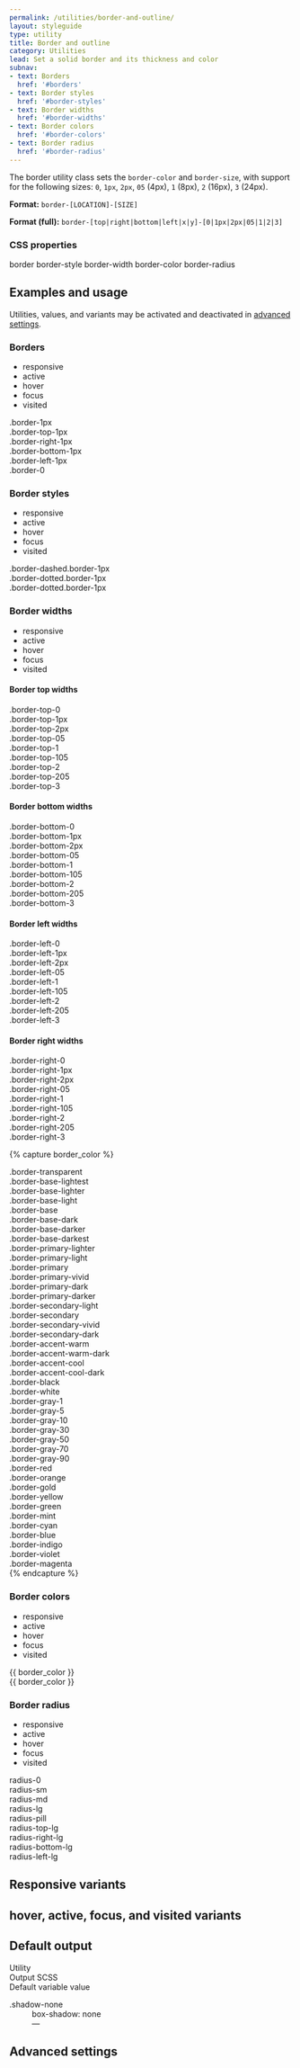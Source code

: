 ```yaml
---
permalink: /utilities/border-and-outline/
layout: styleguide
type: utility
title: Border and outline
category: Utilities
lead: Set a solid border and its thickness and color
subnav:
- text: Borders
  href: '#borders'
- text: Border styles
  href: '#border-styles'
- text: Border widths
  href: '#border-widths'
- text: Border colors
  href: '#border-colors'
- text: Border radius
  href: '#border-radius'
---
```


The border utility class sets the `border-color` and `border-size`, with support for the following sizes: `0`, `1px`, `2px`, `05` (4px), `1` (8px), `2` (16px), `3` (24px).

**Format:** `border-[LOCATION]-[SIZE]`

**Format (full):** `border-[top|right|bottom|left|x|y]-[0|1px|2px|05|1|2|3]`

<div class="font-sans-4 weight-300">
  <h3 class="grid-col font-sans-micro text-normal text-medium text-uppercase text-ls-1 margin-y-0 margin-left-2px">CSS properties</h3>
  <div class="margin-top-1">
    <span class="token display-inline-block text-no-uppercase text-ls-auto padding-05 margin-top-05">border</span>
    <span class="token display-inline-block text-no-uppercase text-ls-auto padding-05 margin-top-05">border-style</span>
    <span class="token display-inline-block text-no-uppercase text-ls-auto padding-05 margin-top-05">border-width</span>
    <span class="token display-inline-block text-no-uppercase text-ls-auto padding-05 margin-top-05">border-color</span>
    <span class="token display-inline-block text-no-uppercase text-ls-auto padding-05 margin-top-05">border-radius</span>
  </div>

  <section class="border-top-1px padding-top-1 margin-top-4">
    <div class="grid-row flex-align-center margin-bottom-2">
      <h2 class="grid-col-auto margin-0 text-light font-sans-8">Examples and usage</h2>
      <p class="grid-col-fill text-right font-sans-1 text-normal margin-y-0 margin-left-2px text-gray-60">Utilities, values, and variants may be activated and deactivated in <a href="#0" class="text-text text-no-wrap">advanced settings</a>.</p>
    </div>
    <section class="bg-white padding-2 radius-md margin-y-2 border-1px border-gray-10 text-color" id="borders">
      <section class="margin-x-neg-2 margin-bottom-2 padding-x-2 padding-bottom-105 border-bottom-1px border-gray-10">
        <div class="grid-row">
        <h3 class="grid-col-auto font-sans-6 margin-top-0 margin-bottom-105">Borders</h3>
          <ul class="grid-col-fill text-right add-list-reset display-inline">
            <li class="display-inline-block padding-y-05 padding-x-105 border-1px text-gray-20 radius-md margin-right-05 is-inverse text-strike">responsive</li>
            <li class="display-inline-block padding-y-05 padding-x-105 border-1px text-gray-20 radius-md margin-right-05 is-inverse text-strike">active</li>
            <li class="display-inline-block padding-y-05 padding-x-105 border-1px text-gray-20 radius-md margin-right-05 is-inverse text-strike">hover</li>
            <li class="display-inline-block padding-y-05 padding-x-105 border-1px text-gray-20 radius-md margin-right-05 is-inverse text-strike">focus</li>
            <li class="display-inline-block padding-y-05 padding-x-105 border-1px text-gray-20 radius-md margin-right-05 is-inverse text-strike">visited</li>
          </ul>
        </div>
      </section>
<div class="border-1px width-mobile bg-base-lighter padding-2 margin-bottom-2">.border-1px</div>
<div class="border-top-1px width-mobile bg-base-lighter padding-2 margin-bottom-2">.border-top-1px</div>
<div class="border-top-1px width-mobile bg-base-lighter padding-2 margin-bottom-2">.border-right-1px</div>
<div class="border-top-1px width-mobile bg-base-lighter padding-2 margin-bottom-2">.border-bottom-1px</div>
<div class="border-top-1px width-mobile bg-base-lighter padding-2 margin-bottom-2">.border-left-1px</div>
<div class="border-0 width-mobile bg-base-lighter padding-2 margin-bottom-2">.border-0</div>
    </section>
  </section>

  <section class="bg-white padding-2 radius-md margin-y-2 border-1px border-gray-10 text-color" id="border-styles">
    <section class="margin-x-neg-2 margin-bottom-2 padding-x-2 padding-bottom-105 border-bottom-1px border-gray-10">
      <div class="grid-row">
      <h3 class="grid-col-auto font-sans-6 margin-top-0 margin-bottom-105">Border styles</h3>
        <ul class="grid-col-fill text-right add-list-reset display-inline">
          <li class="display-inline-block padding-y-05 padding-x-105 border-1px text-gray-20 radius-md margin-right-05 is-inverse text-strike">responsive</li>
          <li class="display-inline-block padding-y-05 padding-x-105 border-1px text-gray-20 radius-md margin-right-05 is-inverse text-strike">active</li>
          <li class="display-inline-block padding-y-05 padding-x-105 border-1px text-gray-20 radius-md margin-right-05 is-inverse text-strike">hover</li>
          <li class="display-inline-block padding-y-05 padding-x-105 border-1px text-gray-20 radius-md margin-right-05 is-inverse text-strike">focus</li>
          <li class="display-inline-block padding-y-05 padding-x-105 border-1px text-gray-20 radius-md margin-right-05 is-inverse text-strike">visited</li>
        </ul>
      </div>
    </section>
<div class="border-1px border-dashed width-mobile bg-base-lighter padding-2 margin-bottom-2">.border-dashed.border-1px</div>
<div class="border-1px border-dotted width-mobile bg-base-lighter padding-2 margin-bottom-2">.border-dotted.border-1px</div>
<div class="border-1px border-solid width-mobile bg-base-lighter padding-2 margin-bottom-2">.border-dotted.border-1px</div>
  </section>


  
  <section class="bg-white padding-2 radius-md margin-y-2 border-1px border-gray-10 text-color" id="border-widths">
    <section class="margin-x-neg-2 margin-bottom-2 padding-x-2 padding-bottom-105 border-bottom-1px border-gray-10">
      <div class="grid-row">
      <h3 class="grid-col-auto font-sans-6 margin-top-0 margin-bottom-105">Border widths</h3>
        <ul class="grid-col-fill text-right add-list-reset display-inline">
          <li class="display-inline-block padding-y-05 padding-x-105 border-1px text-gray-20 radius-md margin-right-05 is-inverse text-strike">responsive</li>
          <li class="display-inline-block padding-y-05 padding-x-105 border-1px text-gray-20 radius-md margin-right-05 is-inverse text-strike">active</li>
          <li class="display-inline-block padding-y-05 padding-x-105 border-1px text-gray-20 radius-md margin-right-05 is-inverse text-strike">hover</li>
          <li class="display-inline-block padding-y-05 padding-x-105 border-1px text-gray-20 radius-md margin-right-05 is-inverse text-strike">focus</li>
          <li class="display-inline-block padding-y-05 padding-x-105 border-1px text-gray-20 radius-md margin-right-05 is-inverse text-strike">visited</li>
        </ul>
      </div>
    </section>
<!-- Border top -->
<h4>Border top widths</h4>
<div class="border-top-0 width-mobile bg-base-lighter margin-bottom-4">.border-top-0</div>
<div class="border-top-1px width-mobile bg-base-lighter margin-bottom-4">.border-top-1px</div>
<div class="border-top-2px width-mobile bg-base-lighter margin-bottom-4">.border-top-2px</div>
<div class="border-top-05 width-mobile bg-base-lighter margin-bottom-4">.border-top-05</div>
<div class="border-top-1 width-mobile bg-base-lighter margin-bottom-4">.border-top-1</div>
<div class="border-top-105 width-mobile bg-base-lighter margin-bottom-4">.border-top-105</div>
<div class="border-top-2 width-mobile bg-base-lighter margin-bottom-4">.border-top-2</div>
<div class="border-top-205 width-mobile bg-base-lighter margin-bottom-4">.border-top-205</div>
<div class="border-top-3 width-mobile bg-base-lighter margin-bottom-4">.border-top-3</div>

<!-- Border bottom -->
<h4>Border bottom widths</h4>
<div class="border-bottom-0 width-mobile bg-base-lighter margin-bottom-4">.border-bottom-0</div>
<div class="border-bottom-1px width-mobile bg-base-lighter margin-bottom-4">.border-bottom-1px</div>
<div class="border-bottom-2px width-mobile bg-base-lighter margin-bottom-4">.border-bottom-2px</div>
<div class="border-bottom-05 width-mobile bg-base-lighter margin-bottom-4">.border-bottom-05</div>
<div class="border-bottom-1 width-mobile bg-base-lighter margin-bottom-4">.border-bottom-1</div>
<div class="border-bottom-105 width-mobile bg-base-lighter margin-bottom-4">.border-bottom-105</div>
<div class="border-bottom-2 width-mobile bg-base-lighter margin-bottom-4">.border-bottom-2</div>
<div class="border-bottom-205 width-mobile bg-base-lighter margin-bottom-4">.border-bottom-205</div>
<div class="border-bottom-3 width-mobile bg-base-lighter margin-bottom-4">.border-bottom-3</div>

<!-- Border left -->
<h4>Border left widths</h4>
<div class="border-left-0 width-mobile bg-base-lighter margin-bottom-2 padding-2">.border-left-0</div>
<div class="border-left-1px width-mobile bg-base-lighter margin-bottom-2 padding-2">.border-left-1px</div>
<div class="border-left-2px width-mobile bg-base-lighter margin-bottom-2 padding-2">.border-left-2px</div>
<div class="border-left-05 width-mobile bg-base-lighter margin-bottom-2 padding-2">.border-left-05</div>
<div class="border-left-1 width-mobile bg-base-lighter margin-bottom-2 padding-2">.border-left-1</div>
<div class="border-left-105 width-mobile bg-base-lighter margin-bottom-2 padding-2">.border-left-105</div>
<div class="border-left-2 width-mobile bg-base-lighter margin-bottom-2 padding-2">.border-left-2</div>
<div class="border-left-205 width-mobile bg-base-lighter margin-bottom-2 padding-2">.border-left-205</div>
<div class="border-left-3 width-mobile bg-base-lighter margin-bottom-2 padding-2">.border-left-3</div>

<!-- Border right -->
<h4>Border right widths</h4>
<div class="border-right-0 width-mobile bg-base-lighter margin-bottom-2 padding-2">.border-right-0</div>
<div class="border-right-1px width-mobile bg-base-lighter margin-bottom-2 padding-2">.border-right-1px</div>
<div class="border-right-2px width-mobile bg-base-lighter margin-bottom-2 padding-2">.border-right-2px</div>
<div class="border-right-05 width-mobile bg-base-lighter margin-bottom-2 padding-2">.border-right-05</div>
<div class="border-right-1 width-mobile bg-base-lighter margin-bottom-2 padding-2">.border-right-1</div>
<div class="border-right-105 width-mobile bg-base-lighter margin-bottom-2 padding-2">.border-right-105</div>
<div class="border-right-2 width-mobile bg-base-lighter margin-bottom-2 padding-2">.border-right-2</div>
<div class="border-right-205 width-mobile bg-base-lighter margin-bottom-2 padding-2">.border-right-205</div>
<div class="border-right-3 width-mobile bg-base-lighter margin-bottom-2 padding-2">.border-right-3</div>
  </section>

{% capture border_color %}
<div class="grid-row">
<div class="border-top-1px border-transparent width-mobile padding-y-1 margin-bottom-2">.border-transparent</div>
<div class="border-top-1px border-base-lightest width-mobile padding-y-1 margin-bottom-2">.border-base-lightest</div>
<div class="border-top-1px border-base-light border-base-lighter width-mobile padding-y-1 margin-bottom-2">.border-base-lighter</div>
<div class="border-top-1px border-base-light width-mobile padding-y-1 margin-bottom-2">.border-base-light</div>
<div class="border-top-1px border-base width-mobile padding-y-1 margin-bottom-2">.border-base</div>
<div class="border-top-1px border-base-dark width-mobile padding-y-1 margin-bottom-2">.border-base-dark</div>
<div class="border-top-1px border-base-darker width-mobile padding-y-1 margin-bottom-2">.border-base-darker</div>
<div class="border-top-1px border-base-darkest width-mobile padding-y-1 margin-bottom-2">.border-base-darkest</div>
<div class="border-top-1px border-primary-lighter width-mobile padding-y-1 margin-bottom-2">.border-primary-lighter</div>
<div class="border-top-1px border-primary-light width-mobile padding-y-1 margin-bottom-2">.border-primary-light</div>
<div class="border-top-1px border-primary width-mobile padding-y-1 margin-bottom-2">.border-primary</div>
<div class="border-top-1px border-primary-vivid width-mobile padding-y-1 margin-bottom-2">.border-primary-vivid</div>
<div class="border-top-1px border-primary-dark width-mobile padding-y-1 margin-bottom-2">.border-primary-dark</div>
<div class="border-top-1px border-primary-darker width-mobile padding-y-1 margin-bottom-2">.border-primary-darker</div>
<div class="border-top-1px border-secondary-light width-mobile padding-y-1 margin-bottom-2">.border-secondary-light</div>
<div class="border-top-1px border-secondary width-mobile padding-y-1 margin-bottom-2">.border-secondary</div>
<div class="border-top-1px border-secondary-vivid width-mobile padding-y-1 margin-bottom-2">.border-secondary-vivid</div>
<div class="border-top-1px border-secondary-dark width-mobile padding-y-1 margin-bottom-2">.border-secondary-dark</div>
<div class="border-top-1px border-accent-warm width-mobile padding-y-1 margin-bottom-2">.border-accent-warm</div>
<div class="border-top-1px border-accent-warm-dark width-mobile padding-y-1 margin-bottom-2">.border-accent-warm-dark</div>
<div class="border-top-1px border-accent-cool width-mobile padding-y-1 margin-bottom-2">.border-accent-cool</div>
<div class="border-top-1px border-accent-cool-dark width-mobile padding-y-1 margin-bottom-2">.border-accent-cool-dark</div>
<div class="border-top-1px border-black width-mobile padding-y-1 margin-bottom-2">.border-black</div>
<div class="border-top-1px border-white width-mobile padding-y-1 margin-bottom-2">.border-white</div>
<div class="border-top-1px border-gray-1 width-mobile padding-y-1 margin-bottom-2">.border-gray-1</div>
<div class="border-top-1px border-gray-5 width-mobile padding-y-1 margin-bottom-2">.border-gray-5</div>
<div class="border-top-1px border-gray-10 width-mobile padding-y-1 margin-bottom-2">.border-gray-10</div>
<div class="border-top-1px border-gray-30 width-mobile padding-y-1 margin-bottom-2">.border-gray-30</div>
<div class="border-top-1px border-gray-50 width-mobile padding-y-1 margin-bottom-2">.border-gray-50</div>
<div class="border-top-1px border-gray-70 width-mobile padding-y-1 margin-bottom-2">.border-gray-70</div>
<div class="border-top-1px border-gray-90 width-mobile padding-y-1 margin-bottom-2">.border-gray-90</div>
<div class="border-top-1px border-red width-mobile padding-y-1 margin-bottom-2">.border-red</div>
<div class="border-top-1px border-orange width-mobile padding-y-1 margin-bottom-2">.border-orange</div>
<div class="border-top-1px border-gold width-mobile padding-y-1 margin-bottom-2">.border-gold</div>
<div class="border-top-1px border-yellow width-mobile padding-y-1 margin-bottom-2">.border-yellow</div>
<div class="border-top-1px border-green width-mobile padding-y-1 margin-bottom-2">.border-green</div>
<div class="border-top-1px border-mint width-mobile padding-y-1 margin-bottom-2">.border-mint</div>
<div class="border-top-1px border-cyan width-mobile padding-y-1 margin-bottom-2">.border-cyan</div>
<div class="border-top-1px border-blue width-mobile padding-y-1 margin-bottom-2">.border-blue</div>
<div class="border-top-1px border-indigo width-mobile padding-y-1 margin-bottom-2">.border-indigo</div>
<div class="border-top-1px border-violet border-violet width-mobile padding-y-1 margin-bottom-2">.border-violet</div>
<div class="border-top-1px border-magenta border-magenta width-mobile padding-y-1 margin-bottom-2">.border-magenta</div>
</div>
{% endcapture %}

  <section class="bg-white padding-2 radius-md margin-y-2 border-1px border-gray-10 text-color" id="border-colors">
    <section class="margin-x-neg-2 margin-bottom-2 padding-x-2 padding-bottom-105 border-bottom-1px border-gray-10">
      <div class="grid-row">
      <h3 class="grid-col-auto font-sans-6 margin-top-0 margin-bottom-105">Border colors</h3>
        <ul class="grid-col-fill text-right add-list-reset display-inline">
          <li class="display-inline-block padding-y-05 padding-x-105 border-1px text-gray-20 radius-md margin-right-05 is-inverse text-strike">responsive</li>
          <li class="display-inline-block padding-y-05 padding-x-105 border-1px text-gray-20 radius-md margin-right-05 is-inverse text-strike">active</li>
          <li class="display-inline-block padding-y-05 padding-x-105 border-1px text-gray-20 radius-md margin-right-05 is-inverse text-strike">hover</li>
          <li class="display-inline-block padding-y-05 padding-x-105 border-1px text-gray-20 radius-md margin-right-05 is-inverse text-strike">focus</li>
          <li class="display-inline-block padding-y-05 padding-x-105 border-1px text-gray-20 radius-md margin-right-05 is-inverse text-strike">visited</li>
        </ul>
      </div>
    </section>
<div class="grid-row">
  <div class="grid-col-6 padding-top-2">
    {{ border_color }}
  </div>
  <div class="grid-col-6 bg-black text-gray-10 padding-top-2 padding-left-3">
    {{ border_color }}
  </div>
</div>
  </section>

  
  <section class="bg-white padding-2 radius-md margin-y-2 border-1px border-gray-10 text-color" id="border-radius">
    <section class="margin-x-neg-2 margin-bottom-2 padding-x-2 padding-bottom-105 border-bottom-1px border-gray-10">
      <div class="grid-row">
      <h3 class="grid-col-auto font-sans-6 margin-top-0 margin-bottom-105">Border radius</h3>
        <ul class="grid-col-fill text-right add-list-reset display-inline">
          <li class="display-inline-block padding-y-05 padding-x-105 border-1px text-gray-20 radius-md margin-right-05 is-inverse text-strike">responsive</li>
          <li class="display-inline-block padding-y-05 padding-x-105 border-1px text-gray-20 radius-md margin-right-05 is-inverse text-strike">active</li>
          <li class="display-inline-block padding-y-05 padding-x-105 border-1px text-gray-20 radius-md margin-right-05 is-inverse text-strike">hover</li>
          <li class="display-inline-block padding-y-05 padding-x-105 border-1px text-gray-20 radius-md margin-right-05 is-inverse text-strike">focus</li>
          <li class="display-inline-block padding-y-05 padding-x-105 border-1px text-gray-20 radius-md margin-right-05 is-inverse text-strike">visited</li>
        </ul>
      </div>
    </section>
<div class="border-1px radius-0 width-card padding-2 margin-bottom-4 margin-right-1 display-inline-block">radius-0</div>
<div class="border-1px radius-sm width-card padding-2 margin-bottom-4 margin-right-1 display-inline-block">radius-sm</div>
<div class="border-1px radius-md width-card padding-2 margin-bottom-4 margin-right-1 display-inline-block">radius-md</div>
<div class="border-1px radius-lg width-card padding-2 margin-bottom-4 margin-right-1 display-inline-block">radius-lg</div>
<div class="border-1px radius-pill width-card padding-2 margin-bottom-4 margin-right-1 display-inline-block">radius-pill</div>

<div class="border-1px radius-top-lg width-card padding-2 margin-bottom-4 margin-right-1 display-inline-block">radius-top-lg</div>
<div class="border-1px radius-right-lg width-card padding-2 margin-bottom-4 margin-right-1 display-inline-block">radius-right-lg</div>
<div class="border-1px radius-bottom-lg width-card padding-2 margin-bottom-4 margin-right-1 display-inline-block">radius-bottom-lg</div>
<div class="border-1px radius-left-lg width-card padding-2 margin-bottom-4 margin-right-1 display-inline-block">radius-left-lg</div>
  </section>

  <section class="border-top-1px padding-top-1 margin-top-4">
    <h2 class="margin-0 text-light font-sans-8">Responsive variants</h2>
  </section>
  <section class="border-top-1px padding-top-1 margin-top-4">
    <h2 class="margin-0 text-light font-sans-8"><span class="font-mono-6 padding-x-05 padding-y-2px border-1px display-inline-block radius-md margin-right-2px">hover</span>, <span class="font-mono-6 padding-x-05 padding-y-2px border-1px display-inline-block radius-md margin-right-2px">active</span>, <span class="font-mono-6 padding-x-05 padding-y-2px border-1px display-inline-block radius-md margin-right-2px">focus</span>, and <span class="font-mono-6 padding-x-05 padding-y-2px border-1px display-inline-block radius-md margin-right-2px">visited</span> variants</h2>
  </section>
  <section class="border-top-1px padding-top-1 margin-top-4">
    <h2 class="margin-0 text-light font-sans-8">Default output</h2>
    <div class="grid-row font-sans-1 text-bold border-bottom-1px padding-bottom-05 margin-top-2 border-gray-20">
      <div class="grid-col-4">Utility</div>
      <div class="grid-col-6">Output SCSS</div>
      <div class="grid-col-2">Default variable value</div>
    </div>
    <dl class="output-list">
      <dt class="output-utility">.shadow-none</dt>
      <dd class="output-css">box-shadow: none</dd>
      <dd class="output-variable">—</dd>
    </dl>
  </section>

  <section class="border-top-1px padding-top-1 margin-top-4">
    <h2 class="margin-0 text-light font-sans-8">Advanced settings</h2>
  </section>
</div>
